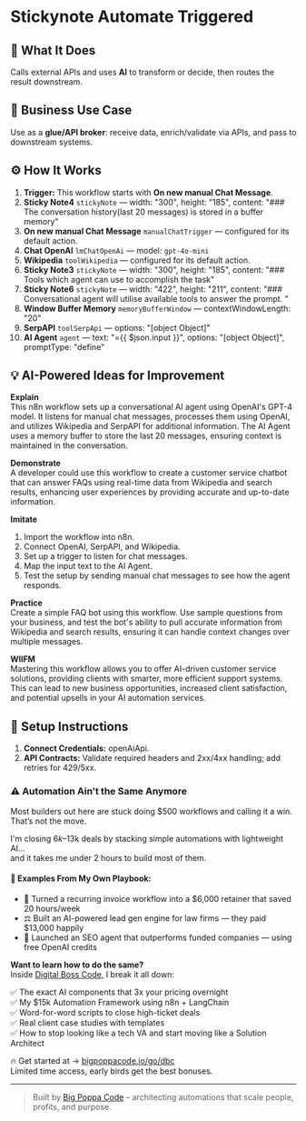 # Stickynote Automate Triggered
## 🚀 What It Does
Calls external APIs and uses **AI** to transform or decide, then routes the result downstream.

## 💼 Business Use Case
Use as a **glue/API broker**: receive data, enrich/validate via APIs, and pass to downstream systems.

## ⚙️ How It Works
1. **Trigger:** This workflow starts with **On new manual Chat Message**.
2. **Sticky Note4** `stickyNote` — width: "300", height: "185", content: "### The conversation history(last 20 messages) is stored in a buffer memory"
3. **On new manual Chat Message** `manualChatTrigger` — configured for its default action.
4. **Chat OpenAI** `lmChatOpenAi` — model: `gpt-4o-mini`
5. **Wikipedia** `toolWikipedia` — configured for its default action.
6. **Sticky Note3** `stickyNote` — width: "300", height: "185", content: "### Tools which agent can use to accomplish the task"
7. **Sticky Note6** `stickyNote` — width: "422", height: "211", content: "### Conversational agent will utilise available tools to answer the prompt. "
8. **Window Buffer Memory** `memoryBufferWindow` — contextWindowLength: "20"
9. **SerpAPI** `toolSerpApi` — options: "[object Object]"
10. **AI Agent** `agent` — text: "={{ $json.input }}", options: "[object Object]", promptType: "define"

## 💡 AI-Powered Ideas for Improvement
**Explain**  
This n8n workflow sets up a conversational AI agent using OpenAI's GPT-4 model. It listens for manual chat messages, processes them using OpenAI, and utilizes Wikipedia and SerpAPI for additional information. The AI Agent uses a memory buffer to store the last 20 messages, ensuring context is maintained in the conversation.

**Demonstrate**  
A developer could use this workflow to create a customer service chatbot that can answer FAQs using real-time data from Wikipedia and search results, enhancing user experiences by providing accurate and up-to-date information.

**Imitate**  
1. Import the workflow into n8n.
2. Connect OpenAI, SerpAPI, and Wikipedia.
3. Set up a trigger to listen for chat messages.
4. Map the input text to the AI Agent.
5. Test the setup by sending manual chat messages to see how the agent responds.

**Practice**  
Create a simple FAQ bot using this workflow. Use sample questions from your business, and test the bot's ability to pull accurate information from Wikipedia and search results, ensuring it can handle context changes over multiple messages.

**WIIFM**  
Mastering this workflow allows you to offer AI-driven customer service solutions, providing clients with smarter, more efficient support systems. This can lead to new business opportunities, increased client satisfaction, and potential upsells in your AI automation services.

## 🔧 Setup Instructions
1. **Connect Credentials:** openAiApi.
2. **API Contracts:** Validate required headers and 2xx/4xx handling; add retries for 429/5xx.

### ⚠️ Automation Ain’t the Same Anymore

Most builders out here are stuck doing $500 workflows and calling it a win.  
That’s not the move.  

I'm closing $6k–$13k deals by stacking simple automations with lightweight AI...  
and it takes me under 2 hours to build most of them.

#### 🧠 Examples From My Own Playbook:
- 🔁 Turned a recurring invoice workflow into a $6,000 retainer that saved 20 hours/week  
- ⚖️ Built an AI-powered lead gen engine for law firms — they paid $13,000 happily  
- 🚀 Launched an SEO agent that outperforms funded companies — using free OpenAI credits  

**Want to learn how to do the same?**  
Inside [Digital Boss Code](https://bigpoppacode.io/go/dbc), I break it all down:

✅ The exact AI components that 3x your pricing overnight  
✅ My $15k Automation Framework using n8n + LangChain  
✅ Word-for-word scripts to close high-ticket deals  
✅ Real client case studies with templates  
✅ How to stop looking like a tech VA and start moving like a Solution Architect  

🔥 Get started at → [bigpoppacode.io/go/dbc](https://bigpoppacode.io/go/dbc)  
Limited time access, early birds get the best bonuses.

---
> Built by [Big Poppa Code](https://bigpoppacode.io) – architecting automations that scale people, profits, and purpose.
